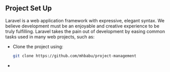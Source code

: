 

## Project Set Up

Laravel is a web application framework with expressive, elegant syntax. We believe development must be an enjoyable and creative experience to be truly fulfilling. Laravel takes the pain out of development by easing common tasks used in many web projects, such as:

- Clone the project using:
   ```bash
   git clone https://github.com/mhbabu/project-management
- 
